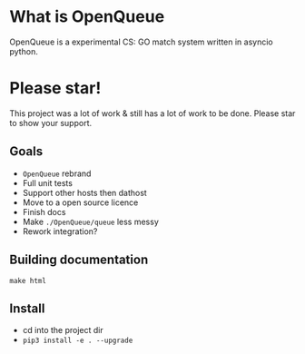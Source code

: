 # What is OpenQueue
OpenQueue is a experimental CS: GO match system written in asyncio python.

# Please star!
This project was a lot of work & still has a lot of work to be done. Please star to show your support.

## Goals
- `OpenQueue` rebrand
- Full unit tests
- Support other hosts then dathost
- Move to a open source licence
- Finish docs
- Make `./OpenQueue/queue` less messy
- Rework integration?

## Building documentation

```
make html
```

## Install

- cd into the project dir
- `pip3 install -e . --upgrade`
